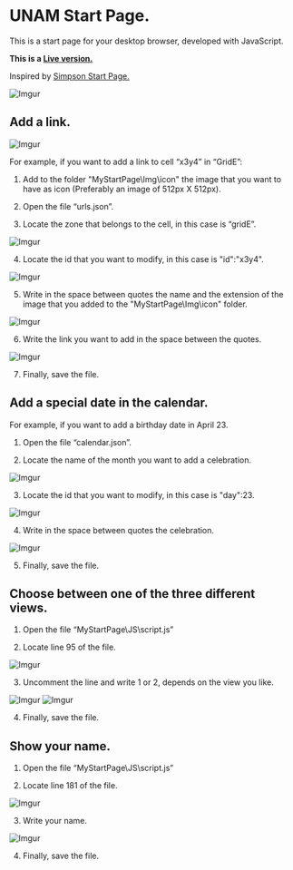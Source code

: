 # UNAM Start Page.

This is a start page for your desktop browser, developed with JavaScript.

**This is a [Live version.](https://vill1960.github.io/UNAMStartPage/MyStartPage/index.html)**

Inspired by [Simpson Start Page.](https://github.com/vill1960/SimpsonStartPage)

![Imgur](https://i.imgur.com/MGvvs57.png)

## Add a link.
![Imgur](https://i.imgur.com/JNDblSw.png)

For example, if you want to add a link to cell “x3y4” in “GridE”:
1.	Add to the folder "MyStartPage\Img\icon" the image that you want to have as icon (Preferably an image of 512px X 512px).

2.	Open the file “urls.json”.

3.	Locate the zone that belongs to the cell, in this case is “gridE”.

![Imgur](https://i.imgur.com/mC1GjJn.png)

4.	Locate the id that you want to modify, in this case is "id":"x3y4".

![Imgur](https://i.imgur.com/L98tfAa.png)

5.	Write in the space between quotes the name and the extension of the image that you added to the "MyStartPage\Img\icon" folder.

![Imgur](https://i.imgur.com/FB5uq9n.png)

6.	Write the link you want to add in the space between the quotes.

![Imgur](https://i.imgur.com/PeWm2f8.png)

7.	Finally, save the file.


## Add a special date in the calendar.

For example, if you want to add a birthday date in April 23.

1. Open the file “calendar.json”.

2. Locate the name of the month you want to add a celebration.

![Imgur](https://i.imgur.com/t9ddfzu.png)

3. Locate the id that you want to modify, in this case is "day":23.

![Imgur](https://i.imgur.com/9qbA5Sh.png)

4. Write in the space between quotes the celebration.

![Imgur](https://i.imgur.com/6YVUY1K.png)

5. Finally, save the file.


## Choose between one of the three different views.

1. Open the file “MyStartPage\JS\script.js”

2. Locate line 95 of the file.

![Imgur](https://i.imgur.com/IscWL4g.png)

3. Uncomment the line and write 1 or 2, depends on the view you like.

![Imgur](https://i.imgur.com/H9mNeA6.png)
![Imgur](https://i.imgur.com/Mhx2cmD.png)

4. Finally, save the file.


## Show your name.

1. Open the file “MyStartPage\JS\script.js”

2. Locate line 181 of the file.

![Imgur](https://i.imgur.com/ZtcUTD0.png)

3. Write your name.

![Imgur](https://i.imgur.com/ZR5KASd.png)

4. Finally, save the file.
